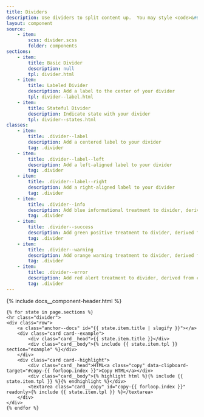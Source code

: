 ```yaml
---
title: Dividers
description: Use dividers to split content up.  You may style <code>&#60;hr&#62;</code> tags directly or apply a <code>.divider</code> class to a  <code>&#60;div&#62;</code> element.
layout: component
source:
    - item:
        scss: divider.scss
        folder: components
sections:
    - item:
        title: Basic Divider
        description: null
        tpl: divider.html
    - item:
        title: Labeled Divider
        description: Add a label to the center of your divider
        tpl: divider--label.html
    - item:
        title: Stateful Divider
        description: Indicate state with your divider
        tpl: divider--states.html
classes:
    - item:
        title: .divider--label
        description: Add a centered label to your divider
        tag: .divider
    - item:
        title: .divider--label--left
        description: Add a left-aligned label to your divider
        tag: .divider
    - item:
        title: .divider--label--right
        description: Add a right-aligned label to your divider
        tag: .divider
    - item:
        title: .divider--info
        description: Add blue informational treatment to divider, derived from color mappings in <code>_colors.scss</code>
        tag: .divider
    - item:
        title: .divider--success
        description: Add green positive treatment to divider, derived from color mappings in <code>_colors.scss</code>
        tag: .divider
    - item:
        title: .divider--warning
        description: Add orange warning treatment to divider, derived from color mappings in <code>_colors.scss</code>
        tag: .divider
    - item:
        title: .divider--error
        description: Add red alert treatment to divider, derived from color mappings in <code>_colors.scss</code>
        tag: .divider
---
```

<div class="container content">
    {% include docs__component-header.html %}

    {% for state in page.sections %}
    <hr class="divider">
    <div class="row">
        <a class="anchor--docs" id="{{ state.item.title | slugify }}"></a>
        <div class="card card--example">
            <div class="card__head">{{ state.item.title }}</div>
            <div class="card__body">{% include {{ state.item.tpl }} section="example" %}</div>
        </div>
        <div class="card card--highlight">
            <div class="card__head">HTML<a class="copy" data-clipboard-target="#copy-{{ forloop.index }}">Copy HTML</a></div>
            <div class="card__body">{% highlight html %}{% include {{ state.item.tpl }} %}{% endhighlight %}</div>
            <textarea class="card__copy" id="copy-{{ forloop.index }}" readonly>{% include {{ state.item.tpl }} %}</textarea>
        </div>
    </div>
    {% endfor %}
</div>